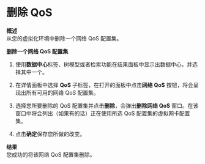 # 删除 QoS

**概述**<br/>
从您的虚拟化环境中删除一个网络 QoS 配置集。

**删除一个网络 QoS 配置集**

1. 使用**数据中心**标签、树模型或者检索功能在结果面板中显示出数据中心，并选择其中一个。

2. 在详情面板中选择 **QoS** 子标签，在打开的面板中点击**网络 QoS** 按钮，将会呈现出所有可用的网络 QoS 配置集。

3. 选择您所要删除的 QoS 配置集并点击**删除**，会弹出**删除网络 QoS** 窗口。在该窗口中将会列出（如果有的话）正在使用所选 QoS 配置集的虚拟网卡配置集。

4. 点击**确定**保存您所做的改变。

**结果**<br/>
您成功的将该网络 QoS 配置集删除。

